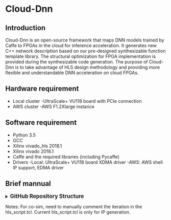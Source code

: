 # Cloud-Dnn

## Introduction

Cloud-Dnn is an open-source framework that maps DNN models trained by Caffe to FPGAs in the cloud for inference acceleration. It generates new C++ network description based on our pre-designed synthesizable function template library. The structural optimization for FPGA implementation is provided during the synthesizable code generation. The purpose of Cloud-Dnn is to take advantage of HLS design methodology and providing more flexible and understandable DNN acceleration on cloud FPGAs.

## Hardware requirement
- Local cluster
-UltraScale+ VU118 board with PCIe connection
- AWS cluster
-AWS F1.2Xlarge instance

## Software requirement
- Python 3.5
- GCC
- Xilinx vivado_hls 2018.1
- Xilinx vivado 2018.1
- Caffe and the required libraries (including Pycaffe)
- Drivers
-Local: UltraScale+ VU118 board XDMA driver
-AWS: AWS shell IP support, EDMA driver

## Brief mannual

<details>
<summary><big><strong>GitHub Repository Structure</strong></big></summary>

```sh
Open-Dnn/
|
|-- LICENSE
|-- README.md
|-- netGenerator
|   |-- paramExtractor
|   |-- dse
|   `-- netGen
|-- scripts
|   |-- compile
|   |-- hls_impl
|   `-- sys_gen
|-- acc_runtime
|   |-- local_acc
|   `-- aws_acc
`-- fpga_cnn
    |-- src
    `-- testbench
    
```
</details>




Notes:
For co-sim, need to manually comment the iteration in the hls_script.tcl.
Current hls_script.tcl is only for IP generation.
